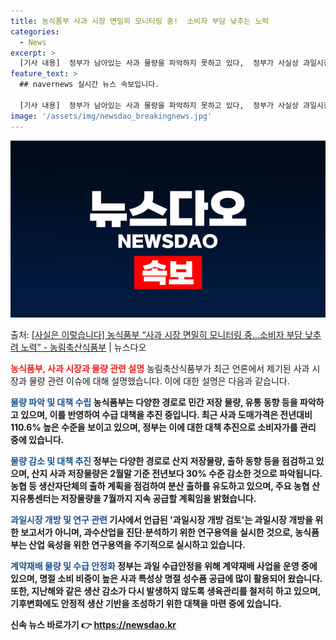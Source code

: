 ```yaml
---
title: 농식품부 사과 시장 면밀히 모니터링 중!  소비자 부담 낮추는 노력
categories:
  - News
excerpt: >
  [기사 내용]  정부가 남아있는 사과 물량을 파악하지 못하고 있다,  정부가 사실상 과일시장 개방을 검토, …
feature_text: >
  ## navernews 실시간 뉴스 속보입니다.

  [기사 내용]  정부가 남아있는 사과 물량을 파악하지 못하고 있다,  정부가 사실상 과일시장 개방을 검토, …
image: '/assets/img/newsdao_breakingnews.jpg'
---
```


![뉴스다오 속보](/assets/img/newsdao_breakingnews.jpg)

<p>출처: <a href="https://newsdao.kr/3382" rel="dofollow">[사실은 이렇습니다] 농식품부 “사과 시장 면밀히 모니터링 중…소비자 부담 낮추려 노력” - 농림축산식품부</a> | 뉴스다오</p>

<b><span style="color: #ee2323;">농식품부, 사과 시장과 물량 관련 설명</span></b>
농림축산식품부가 최근 언론에서 제기된 사과 시장과 물량 관련 이슈에 대해 설명했습니다. 이에 대한 설명은 다음과 같습니다. 

<b><span style="color: #1a5490;">물량 파악 및 대책 수립</span><b>
농식품부는 다양한 경로로 민간 저장 물량, 유통 동향 등을 파악하고 있으며, 이를 반영하여 수급 대책을 추진 중입니다. 최근 사과 도매가격은 전년대비 110.6% 높은 수준을 보이고 있으며, 정부는 이에 대한 대책 추진으로 소비자가를 관리 중에 있습니다.

<b><span style="color: #1a5490;">물량 감소 및 대책 추진</span><b>
정부는 다양한 경로로 산지 저장물량, 출하 동향 등을 점검하고 있으며, 산지 사과 저장물량은 2월말 기준 전년보다 30% 수준 감소한 것으로 파악됩니다. 농협 등 생산자단체의 출하 계획을 점검하여 분산 출하를 유도하고 있으며, 주요 농협 산지유통센터는 저장물량을 7월까지 지속 공급할 계획임을 밝혔습니다.

<b><span style="color: #1a5490;">과일시장 개방 및 연구 관련</span><b>
기사에서 언급된 '과일시장 개방 검토'는 과일시장 개방을 위한 보고서가 아니며, 과수산업을 진단·분석하기 위한 연구용역을 실시한 것으로, 농식품부는 산업 육성을 위한 연구용역을 주기적으로 실시하고 있습니다.

<b><span style="color: #1a5490;">계약재배 물량 및 수급 안정화</span><b>
정부는 과일 수급안정을 위해 계약재배 사업을 운영 중에 있으며, 명절 소비 비중이 높은 사과 특성상 명절 성수품 공급에 많이 활용되어 왔습니다. 또한, 지난해와 같은 생산 감소가 다시 발생하지 않도록 생육관리를 철저히 하고 있으며, 기후변화에도 안정적 생산 기반을 조성하기 위한 대책을 마련 중에 있습니다. 

신속 뉴스 바로가기 👉 <a href="https://newsdao.kr" rel="dofollow">https://newsdao.kr</a>


